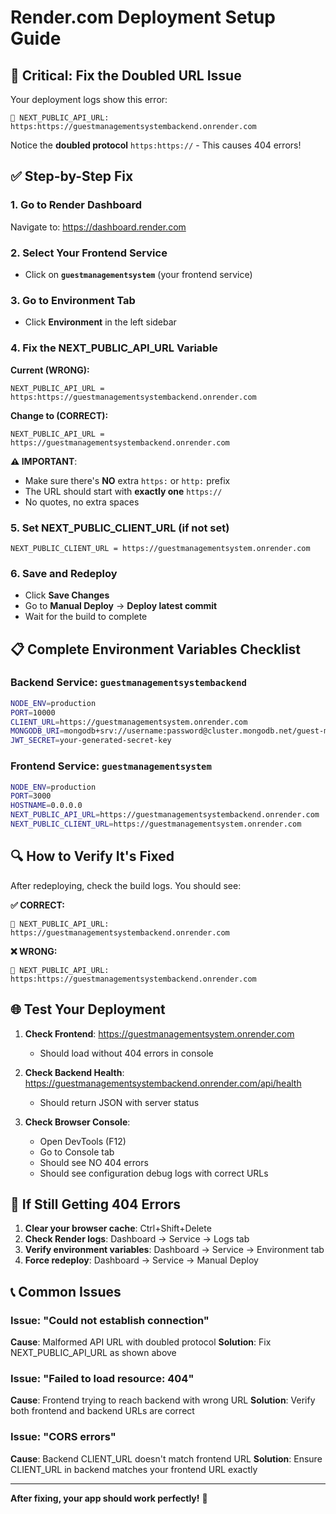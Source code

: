 # Render.com Deployment Setup Guide

## 🚨 Critical: Fix the Doubled URL Issue

Your deployment logs show this error:
```
🔗 NEXT_PUBLIC_API_URL: https:https://guestmanagementsystembackend.onrender.com
```

Notice the **doubled protocol** `https:https://` - This causes 404 errors!

## ✅ Step-by-Step Fix

### 1. Go to Render Dashboard
Navigate to: https://dashboard.render.com

### 2. Select Your Frontend Service
- Click on **`guestmanagementsystem`** (your frontend service)

### 3. Go to Environment Tab
- Click **Environment** in the left sidebar

### 4. Fix the NEXT_PUBLIC_API_URL Variable

**Current (WRONG):**
```
NEXT_PUBLIC_API_URL = https:https://guestmanagementsystembackend.onrender.com
```

**Change to (CORRECT):**
```
NEXT_PUBLIC_API_URL = https://guestmanagementsystembackend.onrender.com
```

**⚠️ IMPORTANT**: 
- Make sure there's **NO** extra `https:` or `http:` prefix
- The URL should start with **exactly one** `https://`
- No quotes, no extra spaces

### 5. Set NEXT_PUBLIC_CLIENT_URL (if not set)

```
NEXT_PUBLIC_CLIENT_URL = https://guestmanagementsystem.onrender.com
```

### 6. Save and Redeploy
- Click **Save Changes**
- Go to **Manual Deploy** → **Deploy latest commit**
- Wait for the build to complete

## 📋 Complete Environment Variables Checklist

### Backend Service: `guestmanagementsystembackend`

```bash
NODE_ENV=production
PORT=10000
CLIENT_URL=https://guestmanagementsystem.onrender.com
MONGODB_URI=mongodb+srv://username:password@cluster.mongodb.net/guest-management
JWT_SECRET=your-generated-secret-key
```

### Frontend Service: `guestmanagementsystem`

```bash
NODE_ENV=production
PORT=3000
HOSTNAME=0.0.0.0
NEXT_PUBLIC_API_URL=https://guestmanagementsystembackend.onrender.com
NEXT_PUBLIC_CLIENT_URL=https://guestmanagementsystem.onrender.com
```

## 🔍 How to Verify It's Fixed

After redeploying, check the build logs. You should see:

**✅ CORRECT:**
```
🔗 NEXT_PUBLIC_API_URL: https://guestmanagementsystembackend.onrender.com
```

**❌ WRONG:**
```
🔗 NEXT_PUBLIC_API_URL: https:https://guestmanagementsystembackend.onrender.com
```

## 🌐 Test Your Deployment

1. **Check Frontend**: https://guestmanagementsystem.onrender.com
   - Should load without 404 errors in console
   
2. **Check Backend Health**: https://guestmanagementsystembackend.onrender.com/api/health
   - Should return JSON with server status

3. **Check Browser Console**:
   - Open DevTools (F12)
   - Go to Console tab
   - Should see NO 404 errors
   - Should see configuration debug logs with correct URLs

## 🐛 If Still Getting 404 Errors

1. **Clear your browser cache**: Ctrl+Shift+Delete
2. **Check Render logs**: Dashboard → Service → Logs tab
3. **Verify environment variables**: Dashboard → Service → Environment tab
4. **Force redeploy**: Dashboard → Service → Manual Deploy

## 📞 Common Issues

### Issue: "Could not establish connection"
**Cause**: Malformed API URL with doubled protocol
**Solution**: Fix NEXT_PUBLIC_API_URL as shown above

### Issue: "Failed to load resource: 404"
**Cause**: Frontend trying to reach backend with wrong URL
**Solution**: Verify both frontend and backend URLs are correct

### Issue: "CORS errors"
**Cause**: Backend CLIENT_URL doesn't match frontend URL
**Solution**: Ensure CLIENT_URL in backend matches your frontend URL exactly

---

**After fixing, your app should work perfectly!** 🎉
